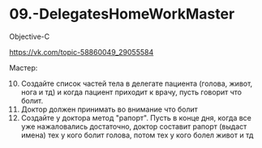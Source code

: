 # 09.-DelegatesHomeWorkMaster
Objective-C

https://vk.com/topic-58860049_29055584

Мастер:

10. Создайте список частей тела в делегате пациента (голова, живот, нога и тд) и когда пациент приходит к врачу, пусть говорит что болит.
11. Доктор должен принимать во внимание что болит
12. Создайте у доктора метод "рапорт". Пусть в конце дня, когда все уже нажаловались достаточно, доктор составит рапорт (выдаст имена) тех у кого болит голова, потом тех у кого болел живот и тд
